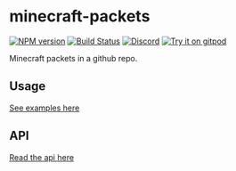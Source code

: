 # minecraft-packets
[![NPM version](https://img.shields.io/npm/v/minecraft-packets.svg)](http://npmjs.com/package/minecraft-packets)
[![Build Status](https://github.com/PrismarineJS/minecraft-packets/workflows/CI/badge.svg)](https://github.com/PrismarineJS/minecraft-packets/actions?query=workflow%3A%22CI%22)
[![Discord](https://img.shields.io/badge/chat-on%20discord-brightgreen.svg)](https://discord.gg/GsEFRM8)
[![Try it on gitpod](https://img.shields.io/badge/try-on%20gitpod-brightgreen.svg)](https://gitpod.io/#https://github.com/PrismarineJS/minecraft-packets)

Minecraft packets in a github repo.
## Usage

[See examples here](example.js)

## API

[Read the api here](api.md)
